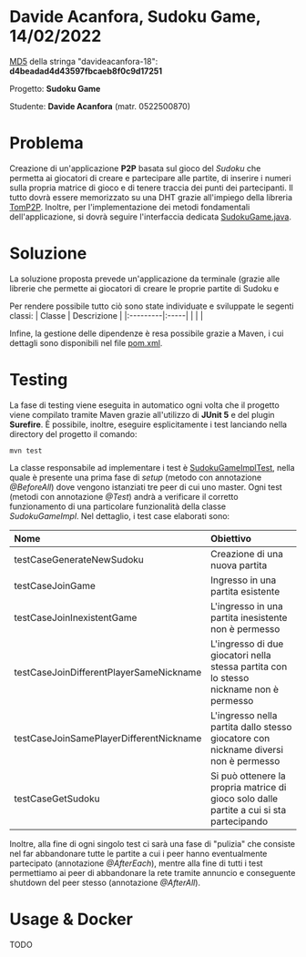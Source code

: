 # Davide Acanfora, Sudoku Game, 14/02/2022
[MD5](https://www.md5hashgenerator.com) della stringa "davideacanfora-18": **d4beadad4d43597fbcaeb8f0c9d17251**

Progetto: **Sudoku Game**

Studente: **Davide Acanfora** (matr. 0522500870)

# Problema
Creazione di un'applicazione **P2P** basata sul gioco del *Sudoku* che permetta ai giocatori di creare e partecipare alle partite, di inserire i numeri sulla propria matrice di gioco e di tenere traccia dei punti dei partecipanti. Il tutto dovrà essere memorizzato su una DHT grazie all'impiego della libreria [TomP2P](https://tomp2p.net). Inoltre, per l'implementazione dei metodi fondamentali dell'applicazione, si dovrà seguire l'interfaccia dedicata [SudokuGame.java](https://github.com/davide-acanfora/davide_acanfora_adc_2021/blob/master/src/main/java/it/davideacanfora/sudoku/SudokuGame.java).

# Soluzione
La soluzione proposta prevede un'applicazione da terminale (grazie alle librerie  che permette ai giocatori di creare le proprie partite di Sudoku e 

Per rendere possibile tutto ciò sono state individuate e sviluppate le segenti classi:
| Classe | Descrizione |
|:---------|:-----|
|  |  |

Infine, la gestione delle dipendenze è resa possibile grazie a Maven, i cui dettagli sono disponibili nel file [pom.xml](https://github.com/davide-acanfora/davide_acanfora_adc_2021/pom.xml).

# Testing
La fase di testing viene eseguita in automatico ogni volta che il progetto viene compilato tramite Maven grazie all'utilizzo di **JUnit 5** e del plugin **Surefire**. È possibile, inoltre, eseguire esplicitamente i test lanciando nella directory del progetto il comando:
```shell
mvn test
```
La classe responsabile ad implementare i test è [SudokuGameImplTest](https://github.com/davide-acanfora/davide_acanfora_adc_2021/blob/master/src/test/java/it/davideacanfora/sudoku/SudokuGameImplTest.java), nella quale è presente una prima fase di *setup* (metodo con annotazione *@BeforeAll*) dove vengono istanziati tre peer di cui uno master. Ogni test (metodi con annotazione *@Test*) andrà a verificare il corretto funzionamento di una particolare funzionalità della classe *SudokuGameImpl*. Nel dettaglio, i test case elaborati sono:

| Nome | Obiettivo |
|:---------|:-----|
| testCaseGenerateNewSudoku | Creazione di una nuova partita |
| testCaseJoinGame | Ingresso in una partita esistente |
| testCaseJoinInexistentGame | L'ingresso in una partita inesistente non è permesso |
| testCaseJoinDifferentPlayerSameNickname | L'ingresso di due giocatori nella stessa partita con lo stesso nickname non è permesso |
| testCaseJoinSamePlayerDifferentNickname | L'ingresso nella partita dallo stesso giocatore con nickname diversi non è permesso |
| testCaseGetSudoku | Si può ottenere la propria matrice di gioco solo dalle partite a cui si sta partecipando |

Inoltre, alla fine di ogni singolo test ci sarà una fase di "pulizia" che consiste nel far abbandonare tutte le partite a cui i peer hanno eventualmente partecipato (annotazione *@AfterEach*), mentre alla fine di tutti i test permettiamo ai peer di abbandonare la rete tramite annuncio e conseguente shutdown del peer stesso (annotazione *@AfterAll*).

# Usage & Docker
TODO
